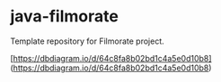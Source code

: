 # java-filmorate
Template repository for Filmorate project.

[https://dbdiagram.io/d/64c8fa8b02bd1c4a5e0d10b8] (https://dbdiagram.io/d/64c8fa8b02bd1c4a5e0d10b8)
